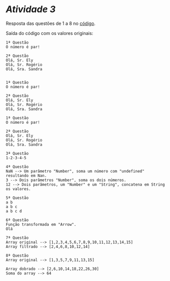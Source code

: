 # ***Atividade 3***

Resposta das questões de 1 a 8 no [código](https://github.com/NicolasRaf/POO-ADS/blob/main/Atividade-3/src/exercism3.ts).

Saída do código com os valores originais:

```
1ª Questão
O número é par!

2ª Questão
Olá, Sr. Ely
Olá, Sr. Rogério
Olá, Sra. Sandra


1ª Questão
O número é par!

2ª Questão
Olá, Sr. Ely
Olá, Sr. Rogério
Olá, Sra. Sandra

1ª Questão
O número é par!

2ª Questão
Olá, Sr. Ely
Olá, Sr. Rogério
Olá, Sra. Sandra

3ª Questão
1-2-3-4-5

4ª Questão
NaN --> Um parâmetro "Number", soma um número com "undefined" resultando em Nan.
3 --> Dois parâmetros "Number", soma os dois números.
12 --> Dois parâmetros, um "Number" e um "String", concatena em String os valores.

5ª Questão
a b
a b c
a b c d

6ª Questão
Função transformada em "Arrow".
Olá

7ª Questão
Array original --> [1,2,3,4,5,6,7,8,9,10,11,12,13,14,15]
Array filtrado --> [2,4,6,8,10,12,14]

8ª Questão
Array original --> [1,3,5,7,9,11,13,15]

Array dobrado --> [2,6,10,14,18,22,26,30]
Soma do array --> 64
```